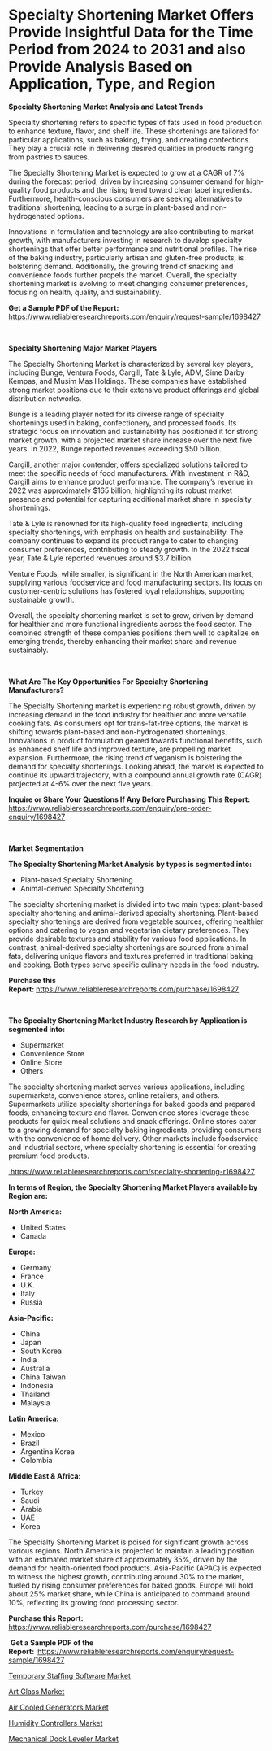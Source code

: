<p><h1>Specialty Shortening Market Offers Provide Insightful Data for the Time Period from 2024 to 2031 and also Provide Analysis Based on Application, Type, and Region</h1></p><p><strong>Specialty Shortening Market Analysis and Latest Trends</strong></p>
<p><p>Specialty shortening refers to specific types of fats used in food production to enhance texture, flavor, and shelf life. These shortenings are tailored for particular applications, such as baking, frying, and creating confections. They play a crucial role in delivering desired qualities in products ranging from pastries to sauces. </p><p>The Specialty Shortening Market is expected to grow at a CAGR of 7% during the forecast period, driven by increasing consumer demand for high-quality food products and the rising trend toward clean label ingredients. Furthermore, health-conscious consumers are seeking alternatives to traditional shortening, leading to a surge in plant-based and non-hydrogenated options.</p><p>Innovations in formulation and technology are also contributing to market growth, with manufacturers investing in research to develop specialty shortenings that offer better performance and nutritional profiles. The rise of the baking industry, particularly artisan and gluten-free products, is bolstering demand. Additionally, the growing trend of snacking and convenience foods further propels the market. Overall, the specialty shortening market is evolving to meet changing consumer preferences, focusing on health, quality, and sustainability.</p></p>
<p><strong>Get a Sample PDF of the Report:&nbsp;</strong> <a href="https://www.reliableresearchreports.com/enquiry/request-sample/1698427?utm_campaign=28&utm_medium=2&utm_source=Github&utm_content=ia&utm_term=20102024&utm_id=specialty-shortening">https://www.reliableresearchreports.com/enquiry/request-sample/1698427</a></p>
<p>&nbsp;</p>
<p><strong>Specialty Shortening Major Market Players</strong></p>
<p><p>The Specialty Shortening Market is characterized by several key players, including Bunge, Ventura Foods, Cargill, Tate & Lyle, ADM, Sime Darby Kempas, and Musim Mas Holdings. These companies have established strong market positions due to their extensive product offerings and global distribution networks.</p><p>Bunge is a leading player noted for its diverse range of specialty shortenings used in baking, confectionery, and processed foods. Its strategic focus on innovation and sustainability has positioned it for strong market growth, with a projected market share increase over the next five years. In 2022, Bunge reported revenues exceeding $50 billion.</p><p>Cargill, another major contender, offers specialized solutions tailored to meet the specific needs of food manufacturers. With investment in R&D, Cargill aims to enhance product performance. The company’s revenue in 2022 was approximately $165 billion, highlighting its robust market presence and potential for capturing additional market share in specialty shortenings.</p><p>Tate & Lyle is renowned for its high-quality food ingredients, including specialty shortenings, with emphasis on health and sustainability. The company continues to expand its product range to cater to changing consumer preferences, contributing to steady growth. In the 2022 fiscal year, Tate & Lyle reported revenues around $3.7 billion.</p><p>Venture Foods, while smaller, is significant in the North American market, supplying various foodservice and food manufacturing sectors. Its focus on customer-centric solutions has fostered loyal relationships, supporting sustainable growth.</p><p>Overall, the specialty shortening market is set to grow, driven by demand for healthier and more functional ingredients across the food sector. The combined strength of these companies positions them well to capitalize on emerging trends, thereby enhancing their market share and revenue sustainably.</p></p>
<p>&nbsp;</p>
<p><strong>What Are The Key Opportunities For Specialty Shortening Manufacturers?</strong></p>
<p><p>The Specialty Shortening market is experiencing robust growth, driven by increasing demand in the food industry for healthier and more versatile cooking fats. As consumers opt for trans-fat-free options, the market is shifting towards plant-based and non-hydrogenated shortenings. Innovations in product formulation geared towards functional benefits, such as enhanced shelf life and improved texture, are propelling market expansion. Furthermore, the rising trend of veganism is bolstering the demand for specialty shortenings. Looking ahead, the market is expected to continue its upward trajectory, with a compound annual growth rate (CAGR) projected at 4-6% over the next five years.</p></p>
<p><strong>Inquire or Share Your Questions If Any Before Purchasing This Report:</strong> <a href="https://www.reliableresearchreports.com/enquiry/pre-order-enquiry/1698427?utm_campaign=28&utm_medium=2&utm_source=Github&utm_content=ia&utm_term=20102024&utm_id=specialty-shortening">https://www.reliableresearchreports.com/enquiry/pre-order-enquiry/1698427</a></p>
<p>&nbsp;</p>
<p><strong>Market Segmentation</strong></p>
<p><strong>The Specialty Shortening Market Analysis by types is segmented into:</strong></p>
<p><ul><li>Plant-based Specialty Shortening</li><li>Animal-derived Specialty Shortening</li></ul></p>
<p><p>The specialty shortening market is divided into two main types: plant-based specialty shortening and animal-derived specialty shortening. Plant-based specialty shortenings are derived from vegetable sources, offering healthier options and catering to vegan and vegetarian dietary preferences. They provide desirable textures and stability for various food applications. In contrast, animal-derived specialty shortenings are sourced from animal fats, delivering unique flavors and textures preferred in traditional baking and cooking. Both types serve specific culinary needs in the food industry.</p></p>
<p><strong>Purchase this Report:&nbsp;</strong><a href="https://www.reliableresearchreports.com/purchase/1698427?utm_campaign=28&utm_medium=2&utm_source=Github&utm_content=ia&utm_term=20102024&utm_id=specialty-shortening">https://www.reliableresearchreports.com/purchase/1698427</a></p>
<p>&nbsp;</p>
<p><strong>The Specialty Shortening Market Industry Research by Application is segmented into:</strong></p>
<p><ul><li>Supermarket</li><li>Convenience Store</li><li>Online Store</li><li>Others</li></ul></p>
<p><p>The specialty shortening market serves various applications, including supermarkets, convenience stores, online retailers, and others. Supermarkets utilize specialty shortenings for baked goods and prepared foods, enhancing texture and flavor. Convenience stores leverage these products for quick meal solutions and snack offerings. Online stores cater to a growing demand for specialty baking ingredients, providing consumers with the convenience of home delivery. Other markets include foodservice and industrial sectors, where specialty shortening is essential for creating premium food products.</p></p>
<p><a href="https://www.reliableresearchreports.com/specialty-shortening-r1698427?utm_campaign=28&utm_medium=2&utm_source=Github&utm_content=ia&utm_term=20102024&utm_id=specialty-shortening">&nbsp;https://www.reliableresearchreports.com/specialty-shortening-r1698427</a></p>
<p><strong>In terms of Region, the Specialty Shortening Market Players available by Region are:</strong></p>
<p>
    <p> <strong> North America: </strong>
        <ul>
            <li>United States</li>
            <li>Canada</li>
        </ul>
        </p> 
    <p> <strong> Europe: </strong>
        <ul>
            <li>Germany</li>
            <li>France</li>
            <li>U.K.</li>
            <li>Italy</li>
            <li>Russia</li>
        </ul>
        </p> 
    <p> <strong> Asia-Pacific: </strong>
        <ul>
            <li>China</li>
            <li>Japan</li>
            <li>South Korea</li>
            <li>India</li>
            <li>Australia</li>
            <li>China Taiwan</li>
            <li>Indonesia</li>
            <li>Thailand</li>
            <li>Malaysia</li>
        </ul>
        </p> 
    <p> <strong> Latin America: </strong>
        <ul>
            <li>Mexico</li>
            <li>Brazil</li>
            <li>Argentina Korea</li>
            <li>Colombia</li>
        </ul>
        </p> 
    <p> <strong> Middle East & Africa: </strong>
        <ul>
            <li>Turkey</li>
            <li>Saudi</li>
            <li>Arabia</li>
            <li>UAE</li>
            <li>Korea</li>
        </ul>
    </p>
    </p>
<p><p>The Specialty Shortening Market is poised for significant growth across various regions. North America is projected to maintain a leading position with an estimated market share of approximately 35%, driven by the demand for health-oriented food products. Asia-Pacific (APAC) is expected to witness the highest growth, contributing around 30% to the market, fueled by rising consumer preferences for baked goods. Europe will hold about 25% market share, while China is anticipated to command around 10%, reflecting its growing food processing sector.</p></p>
<p><strong>Purchase this Report: </strong><a href="https://www.reliableresearchreports.com/purchase/1698427?utm_campaign=28&utm_medium=2&utm_source=Github&utm_content=ia&utm_term=20102024&utm_id=specialty-shortening">https://www.reliableresearchreports.com/purchase/1698427</a></p>
<p>&nbsp;<strong>Get a Sample PDF of the Report:&nbsp;&nbsp;</strong><a href="https://www.reliableresearchreports.com/enquiry/request-sample/1698427?utm_campaign=28&utm_medium=2&utm_source=Github&utm_content=ia&utm_term=20102024&utm_id=specialty-shortening">https://www.reliableresearchreports.com/enquiry/request-sample/1698427</a></p>
<p><strong></strong></p>
<p><p><a href="https://github.com/LoretaDushku585/Market-Research-Report-List-1/blob/main/temporary-staffing-software-market.md?utm_campaign=28&utm_medium=2&utm_source=Github&utm_content=ia&utm_term=20102024&utm_id=specialty-shortening">Temporary Staffing Software Market</a></p><p><a href="https://github.com/florjvdva/Market-Research-Report-List-1/blob/main/art-glass-market.md?utm_campaign=28&utm_medium=2&utm_source=Github&utm_content=ia&utm_term=20102024&utm_id=specialty-shortening">Art Glass Market</a></p><p><a href="https://www.linkedin.com/pulse/air-cooled-generators-market-global-trends-forecast-2024-2031-3cwfe?utm_campaign=28&utm_medium=2&utm_source=Github&utm_content=ia&utm_term=20102024&utm_id=specialty-shortening">Air Cooled Generators Market</a></p><p><a href="https://www.linkedin.com/pulse/humidity-controllers-market-navigating-challenges-unlocking-pgk5e?utm_campaign=28&utm_medium=2&utm_source=Github&utm_content=ia&utm_term=20102024&utm_id=specialty-shortening">Humidity Controllers Market</a></p><p><a href="https://issuu.com/reportprime-2/docs/mechanical-dock-leveler-market-size_8b80d185f45810?utm_campaign=28&utm_medium=2&utm_source=Github&utm_content=ia&utm_term=20102024&utm_id=specialty-shortening">Mechanical Dock Leveler Market</a></p></p>